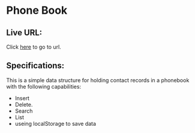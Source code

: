 # Phone Book

## Live URL:
Click [here](https://phonebookfr.netlify.app/) to go to url.

## Specifications:
 This is a simple data structure for holding contact records in a phonebook with the following capabilities:
 * Insert<br>
 * Delete.<br>
 * Search<br>
 * List<br>
 * useing localStorage to save data <br>